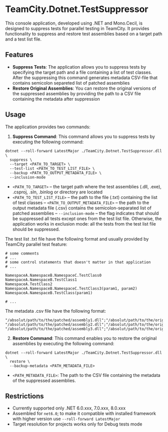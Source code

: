# TeamCity.Dotnet.TestSuppressor

This console application, developed using .NET and Mono.Cecil, is designed to suppress tests for parallel testing in TeamCity. It provides functionality to suppress and restore test assemblies based on a target path and a test list file.

## Features

- **Suppress Tests**: The application allows you to suppress tests by specifying the target path and a file containing a list of test classes. After the suppressing this command generates metadata CSV-file that contains semicolon separeted list of patched assemblies
- **Restore Original Assemblies**: You can restore the original versions of the suppressed assemblies by providing the path to a CSV file containing the metadata after suppression

## Usage

The application provides two commands:

1. **Suppress Command**: This command allows you to suppress tests by executing the following command:
```
dotnet --roll-forward LatestMajor ./TeamCity.Dotnet.TestSuppressor.dll \
  suppress \
  --target <PATH_TO_TARGET> \
  --test-list <PATH_TO_TEST_LIST_FILE> \
  --backup <PATH_TO_OUTPUT_METADATA_FILE> \
  --inclusion-mode
```
- `<PATH_TO_TARGET>` – the target path where the test assemblies (.dll, .exe), .csproj, .sln, .binlog or directory are located
- `<PATH_TO_TEST_LIST_FILE>` – the path to the file (.txt) containing the list of test classes
– `<PATH_TO_OUTPUT_METADATA_FILE>` – the path to the output metadata file (.csv) contains the semicolon-separated list of patched assemblies
– `--inclusion-mode` – the flag indicates that should be suppressed all tests except ones from the test list file. Otherwise, the application works in exclusion mode: all the tests from the test list file should be suppressed.

The test list .txt file have the following format and usually provided by TeamCity parallel test feature:
```
# some comments
# ...
# some control statements that doesn't matter in that application
# ...

NamespaceA.NamespaceB.NamespaceC.TestClass0
NamespaceA.NamespaceB.TestClass1
NamespaceA.TestClass2
NamespaceA.NamespaceB.NamespaceC.TestClass3(param1, param2)
NamespaceA.NamespaceB.TestClass(param1)

# ...
```

The metadata .csv file have the following format:
```
"/absolut/path/to/the/patched/assembly1.dll";"/absolut/path/to/the/original/assemly1.dll_backup"
"/absolut/path/to/the/patched/assembly2.dll";"/absolut/path/to/the/original/assemly2.dll_backup"
"/absolut/path/to/the/patched/assembly3.dll";"/absolut/path/to/the/original/assemly3.dll_backup"
```

2. **Restore Command**: This command enables you to restore the original assemblies by executing the following command:
```
dotnet --roll-forward LatestMajor ./TeamCity.Dotnet.TestSuppressor.dll \
  restore \
  --backup-metadata <PATH_METADATA_FILE>
```
- `<PATH_METADATA_FILE>`: The path to the CSV file containing the metadata of the suppressed assemblies.

## Restrictions

* Currently supported only .NET 6.0.xxx, 7.0.xxx, 8.0.xxx 
* Assembled for `net6.0`; to make it compatible with installed framework with higher version use `--roll-forward LatestMajor`
* Target resolution for projects works only for Debug tests mode